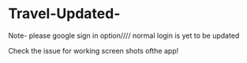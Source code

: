 # Travel-Updated-
Note- please google sign in option//// normal login is yet to be updated

Check the issue for working screen shots ofthe  app!



